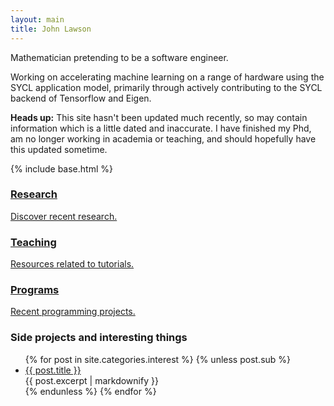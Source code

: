 ```yaml
---
layout: main
title: John Lawson
---
```


Mathematician pretending to be a software engineer.

Working on accelerating machine learning on a range of hardware using the SYCL
application model, primarily through actively contributing to the SYCL backend
of Tensorflow and Eigen.

<div class="alert alert-info" role="alert">
<strong>Heads up:</strong> This site hasn't been updated much recently, so may
contain information which is a little dated and inaccurate. I have finished my
Phd, am no longer working in academia or teaching, and should hopefully have
this updated sometime.
</div>

{% include base.html %}
<div class="row triple-col">
<div class="col-sm-4">
  <a class="thumbnail" href="{{ base }}/maths">
  <i class="fa fa-flask fa-4x"></i>
  <h3>Research</h3>
  <p>Discover recent research.</p>
  </a>
</div>
<div class="col-sm-4">
  <a class="thumbnail" href="{{ base }}/teaching">
  <i class="fa fa-university fa-4x"></i>
  <h3>Teaching</h3>
  <p>Resources related to tutorials.</p>
  </a>
</div>
<div class="col-sm-4">
  <a class="thumbnail" href="{{ base }}/programming">
  <i class="fa fa-code fa-4x"></i>
  <h3>Programs</h3>
  <p>Recent programming projects.</p>
  </a>
</div>
</div>

### Side projects and interesting things
<ul id="side-projects" class="list-unstyled">
  {% for post in site.categories.interest %}
  {% unless post.sub %}
    <li class="panel panel-info">
      <div class="panel-heading"><a href="{{ base }}{{ post.url }}">{{ post.title }}</a></div>
      <div class="panel-body">{{ post.excerpt | markdownify }}</div>
    </li>
  {% endunless %}
  {% endfor %}
</ul>
